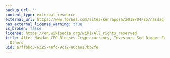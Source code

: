 ```yaml
---
backup_url: ''
content_type: external-resource
external_url: https://www.forbes.com/sites/kenrapoza/2018/04/25/nasdaq-ceo-bitcoin-trading-cryptocurrency/#66ad6b2d13f4
has_external_license_warning: true
is_broken: false
license: https://en.wikipedia.org/wiki/All_rights_reserved
title: After Nasdaq CEO Blesses Cryptocurrency, Investors See Bigger Future for Bitcoin,
  Others
uid: a7ffbbc3-6325-4efc-9c12-a0cae17bb2fe
---
```


